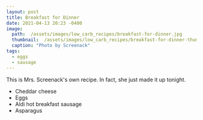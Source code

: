 ```yaml
---
layout: post
title: Breakfast for Dinner
date: 2021-04-13 20:23 -0400
image: 
  path:  /assets/images/low_carb_recipes/breakfast-for-dinner.jpg
  thumbnail:  /assets/images/low_carb_recipes/breakfast-for-dinner-thumb.jpg
  caption: "Photo by Screenack"
tags:
  - eggs
  - sausage
---
```


This is Mrs. Screenack's own recipe. In fact, she just made it up tonight.

* Cheddar cheese
* Eggs
* Aldi hot breakfast sausage
* Asparagus 
